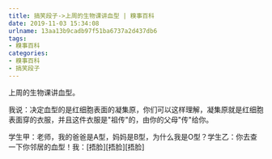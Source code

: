```yaml
---
title: 搞笑段子->上周的生物课讲血型 | 糗事百科
date: 2019-11-03 15:34:08
urlname: 13aa13b9cadb97f51ba6737a2d437db6
tags: 
- 糗事百科
categories:
- 糗事百科
- 搞笑段子
---
```

上周的生物课讲血型。

我说：决定血型的是红细胞表面的凝集原，你们可以这样理解，凝集原就是红细胞表面穿的衣服，并且这件衣服是"祖传"的，由你的父母"传"给你。

学生甲：老师，我的爸爸是A型，妈妈是B型，为什么我是O型？学生乙：你去查一下你邻居的血型！我：[捂脸][捂脸][捂脸]



